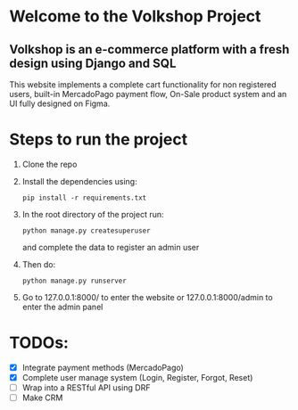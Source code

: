 # Welcome to the Volkshop Project

## Volkshop is an e-commerce platform with a fresh design using Django and SQL

This website implements a complete cart functionality for non registered users, built-in MercadoPago payment flow, On-Sale product system and an UI fully designed on Figma.

# Steps to run the project

1. Clone the repo
2. Install the dependencies using:
    ```
    pip install -r requirements.txt
    ```
3. In the root directory of the project run:
    ```
    python manage.py createsuperuser
    ```
    and complete the data to register an admin user

4. Then do:
    ```
    python manage.py runserver
    ```

5. Go to 127.0.0.1:8000/ to enter the website or 127.0.0.1:8000/admin to enter the admin panel

# TODOs:

- [x] Integrate payment methods (MercadoPago)
- [x] Complete user manage system (Login, Register, Forgot, Reset)
- [ ] Wrap into a RESTful API using DRF
- [ ] Make CRM
